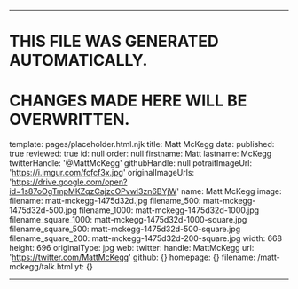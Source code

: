----

# THIS FILE WAS GENERATED AUTOMATICALLY.
# CHANGES MADE HERE WILL BE OVERWRITTEN.

template: pages/placeholder.html.njk
title: Matt McKegg
data:
  published: true
  reviewed: true
  id: null
  order: null
  firstname: Matt
  lastname: McKegg
  twitterHandle: '@MattMcKegg'
  githubHandle: null
  potraitImageUrl: 'https://i.imgur.com/fcfcf3x.jpg'
  originalImageUrls: 'https://drive.google.com/open?id=1s87oOgTmpMKZqzCajzcOPvwl3zn6BYjW'
  name: Matt McKegg
  image:
    filename: matt-mckegg-1475d32d.jpg
    filename_500: matt-mckegg-1475d32d-500.jpg
    filename_1000: matt-mckegg-1475d32d-1000.jpg
    filename_square_1000: matt-mckegg-1475d32d-1000-square.jpg
    filename_square_500: matt-mckegg-1475d32d-500-square.jpg
    filename_square_200: matt-mckegg-1475d32d-200-square.jpg
    width: 668
    height: 696
    originalType: jpg
  web:
    twitter:
      handle: MattMcKegg
      url: 'https://twitter.com/MattMcKegg'
    github: {}
    homepage: {}
filename: /matt-mckegg/talk.html
yt: {}

----

 